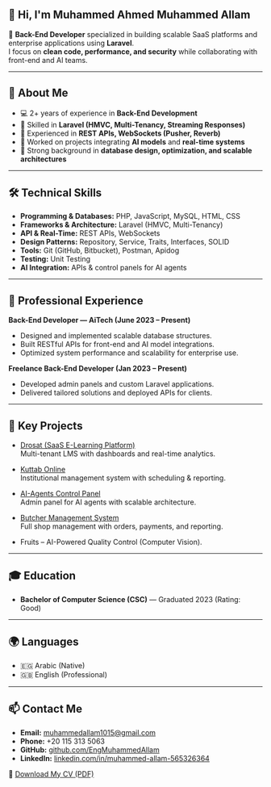 ## 👋 Hi, I'm Muhammed Ahmed Muhammed Allam  

🚀 **Back-End Developer** specialized in building scalable SaaS platforms and enterprise applications using **Laravel**.  
I focus on **clean code, performance, and security** while collaborating with front-end and AI teams.  

---

## 📌 About Me  
- 💻 2+ years of experience in **Back-End Development**  
- 🔧 Skilled in **Laravel (HMVC, Multi-Tenancy, Streaming Responses)**  
- 🔗 Experienced in **REST APIs, WebSockets (Pusher, Reverb)**  
- 🤝 Worked on projects integrating **AI models** and **real-time systems**  
- 🎯 Strong background in **database design, optimization, and scalable architectures**

---

## 🛠️ Technical Skills  
- **Programming & Databases:** PHP, JavaScript, MySQL, HTML, CSS  
- **Frameworks & Architecture:** Laravel (HMVC, Multi-Tenancy)  
- **API & Real-Time:** REST APIs, WebSockets  
- **Design Patterns:** Repository, Service, Traits, Interfaces, SOLID  
- **Tools:** Git (GitHub, Bitbucket), Postman, Apidog  
- **Testing:** Unit Testing  
- **AI Integration:** APIs & control panels for AI agents  

---

## 💼 Professional Experience  

**Back-End Developer — AiTech (June 2023 – Present)**  
- Designed and implemented scalable database structures.  
- Built RESTful APIs for front-end and AI model integrations.  
- Optimized system performance and scalability for enterprise use.  

**Freelance Back-End Developer (Jan 2023 – Present)**  
- Developed admin panels and custom Laravel applications.  
- Delivered tailored solutions and deployed APIs for clients.  

---

## 🚀 Key Projects  

- [Drosat (SaaS E-Learning Platform)](https://drosat.com)  
  Multi-tenant LMS with dashboards and real-time analytics.  

- [Kuttab Online](https://kuttab.online)  
  Institutional management system with scheduling & reporting.  

- [AI-Agents Control Panel](https://ai.aitech.net.au)  
  Admin panel for AI agents with scalable architecture.  

- [Butcher Management System](https://butcher.aitech.net.au)  
  Full shop management with orders, payments, and reporting.  

- Fruits – AI-Powered Quality Control (Computer Vision).  

---

## 🎓 Education  
- **Bachelor of Computer Science (CSC)** — Graduated 2023 (Rating: Good)  

---

## 🌍 Languages  
- 🇪🇬 Arabic (Native)  
- 🇬🇧 English (Professional)  

---

## 📫 Contact Me  
- **Email:** muhammedallam1015@gmail.com  
- **Phone:** +20 115 313 5063  
- **GitHub:** [github.com/EngMuhammedAllam](https://github.com/EngMuhammedAllam)  
- **LinkedIn:** [linkedin.com/in/muhammed-allam-565326364](https://linkedin.com/in/muhammed-allam-565326364)  

📄 [Download My CV (PDF)](./CV_Muhammed_Allam.pdf)
